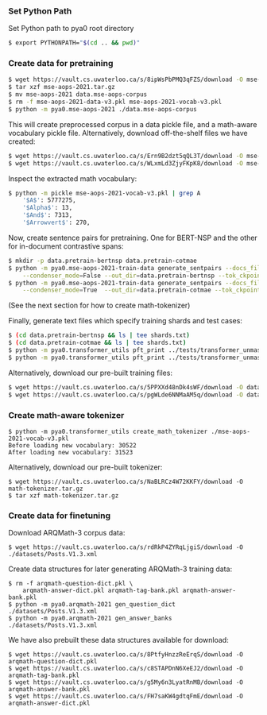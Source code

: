 ### Set Python Path
Set Python path to pya0 root directory
```sh
$ export PYTHONPATH="$(cd .. && pwd)"
```

### Create data for pretraining
```sh
$ wget https://vault.cs.uwaterloo.ca/s/8ipWsPbPMQ3qFZS/download -O mse-aops-2021.tar.gz
$ tar xzf mse-aops-2021.tar.gz
$ mv mse-aops-2021 data.mse-aops-corpus
$ rm -f mse-aops-2021-data-v3.pkl mse-aops-2021-vocab-v3.pkl
$ python -m pya0.mse-aops-2021 ./data.mse-aops-corpus
```
This will create preprocessed corpus in a data pickle file, and a math-aware vocabulary pickle file.
Alternatively, download off-the-shelf files we have created:
```sh
$ wget https://vault.cs.uwaterloo.ca/s/Ern9B2dzt5qQL3T/download -O mse-aops-2021-data-v3.pkl
$ wget https://vault.cs.uwaterloo.ca/s/WLxmLd3ZjyFKpK8/download -O mse-aops-2021-vocab-v3.pkl
```

Inspect the extracted math vocabulary:
```sh
$ python -m pickle mse-aops-2021-vocab-v3.pkl | grep A
	'$A$': 5777275,
	'$Alpha$': 13,
	'$And$': 7313,
	'$Arrowvert$': 270,
```

Now, create sentence pairs for pretraining. One for BERT-NSP and the other for in-document contrastive spans:
```sh
$ mkdir -p data.pretrain-bertnsp data.pretrain-cotmae
$ python -m pya0.mse-aops-2021-train-data generate_sentpairs --docs_file ./mse-aops-2021-data-v3.pkl \
    --condenser_mode=False --out_dir=data.pretrain-bertnsp --tok_ckpoint ./math-tokenizer
$ python -m pya0.mse-aops-2021-train-data generate_sentpairs --docs_file ./mse-aops-2021-data-v3.pkl \
    --condenser_mode=True  --out_dir=data.pretrain-cotmae --tok_ckpoint ./math-tokenizer
```
(See the next section for how to create math-tokenizer)

Finally, generate text files which specify training shards and test cases:
```sh
$ (cd data.pretrain-bertnsp && ls | tee shards.txt)
$ (cd data.pretrain-cotmae && ls | tee shards.txt)
$ python -m pya0.transformer_utils pft_print ../tests/transformer_unmask.txt > data.pretrain-bertnsp/test.txt
$ python -m pya0.transformer_utils pft_print ../tests/transformer_unmask.txt > data.pretrain-cotmae/test.txt
```

Alternatively, download our pre-built training files:
```sh
$ wget https://vault.cs.uwaterloo.ca/s/5PPXXd48nDk4sWF/download -O data.pretrain-bertnsp.tar.gz
$ wget https://vault.cs.uwaterloo.ca/s/pgWLde6NNMaAM5q/download -O data.pretrain-cotmae.tar.gz
```

### Create math-aware tokenizer
```
$ python -m pya0.transformer_utils create_math_tokenizer ./mse-aops-2021-vocab-v3.pkl
Before loading new vocabulary: 30522
After loading new vocabulary: 31523
```

Alternatively, download our pre-built tokenizer:
```
$ wget https://vault.cs.uwaterloo.ca/s/NaBLRCz4W72KKFY/download -O math-tokenizer.tar.gz
$ tar xzf math-tokenizer.tar.gz
```

### Create data for finetuning
Download ARQMath-3 corpus data:
```
$ wget https://vault.cs.uwaterloo.ca/s/rdRkP4ZYRqLjgiS/download -O ./datasets/Posts.V1.3.xml
```

Create data structures for later generating ARQMath-3 training data:
```
$ rm -f arqmath-question-dict.pkl \
    arqmath-answer-dict.pkl arqmath-tag-bank.pkl arqmath-answer-bank.pkl
$ python -m pya0.arqmath-2021 gen_question_dict ./datasets/Posts.V1.3.xml
$ python -m pya0.arqmath-2021 gen_answer_banks ./datasets/Posts.V1.3.xml
```

We have also prebuilt these data structures available for download:
```
$ wget https://vault.cs.uwaterloo.ca/s/8PtfyHnzzReErqS/download -O arqmath-question-dict.pkl
$ wget https://vault.cs.uwaterloo.ca/s/c8STAPDnN6XeEJ2/download -O arqmath-tag-bank.pkl
$ wget https://vault.cs.uwaterloo.ca/s/g5My6n3LyatRnMB/download -O arqmath-answer-bank.pkl
$ wget https://vault.cs.uwaterloo.ca/s/FH7saKW4gdtqFmE/download -O arqmath-answer-dict.pkl
```
